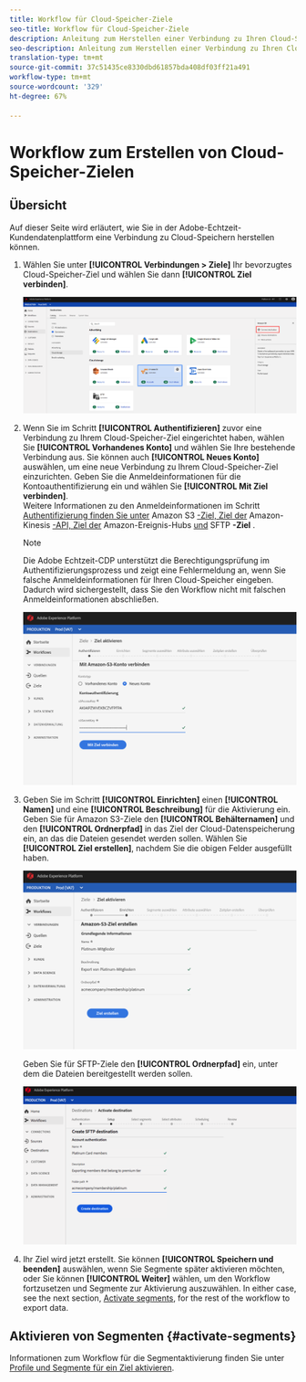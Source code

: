 ```yaml
---
title: Workflow für Cloud-Speicher-Ziele
seo-title: Workflow für Cloud-Speicher-Ziele
description: Anleitung zum Herstellen einer Verbindung zu Ihren Cloud-Speichern
seo-description: Anleitung zum Herstellen einer Verbindung zu Ihren Cloud-Speichern
translation-type: tm+mt
source-git-commit: 37c51435ce8330dbd61857bda408df03ff21a491
workflow-type: tm+mt
source-wordcount: '329'
ht-degree: 67%

---
```



# Workflow zum Erstellen von Cloud-Speicher-Zielen

## Übersicht

Auf dieser Seite wird erläutert, wie Sie in der Adobe-Echtzeit-Kundendatenplattform eine Verbindung zu Cloud-Speichern herstellen können.

1. Wählen Sie unter **[!UICONTROL Verbindungen > Ziele]** Ihr bevorzugtes Cloud-Speicher-Ziel und wählen Sie dann **[!UICONTROL Ziel verbinden]**.

   ![Verbindung zum Cloud-Speicher-Ziel herstellen](/help/rtcdp/destinations/assets/connect-cloud-destination.png)

2. Wenn Sie im Schritt **[!UICONTROL Authentifizieren]** zuvor eine Verbindung zu Ihrem Cloud-Speicher-Ziel eingerichtet haben, wählen Sie **[!UICONTROL Vorhandenes Konto]** und wählen Sie Ihre bestehende Verbindung aus. Sie können auch **[!UICONTROL Neues Konto]** auswählen, um eine neue Verbindung zu Ihrem Cloud-Speicher-Ziel einzurichten. Geben Sie die Anmeldeinformationen für die Kontoauthentifizierung ein und wählen Sie **[!UICONTROL Mit Ziel verbinden]**. <br> Weitere Informationen zu den Anmeldeinformationen im Schritt [Authentifizierung finden Sie unter](/help/rtcdp/destinations/amazon-s3-destination.md) Amazon S3 [-Ziel, Ziel der](/help/rtcdp/destinations/amazon-kinesis-destination.md) Amazon-Kinesis [-API, Ziel der](/help/rtcdp/destinations/azure-event-hubs-destination.md) Amazon-Ereignis-Hubs [und](/help/rtcdp/destinations/sftp-destination.md) SFTP **-Ziel** .

   >[!NOTE]
   >
   >Die Adobe Echtzeit-CDP unterstützt die Berechtigungsprüfung im Authentifizierungsprozess und zeigt eine Fehlermeldung an, wenn Sie falsche Anmeldeinformationen für Ihren Cloud-Speicher eingeben. Dadurch wird sichergestellt, dass Sie den Workflow nicht mit falschen Anmeldeinformationen abschließen.

   ![Mit dem Cloud-Speicher-Ziel verbinden – Authentifizierungsschritt](/help/rtcdp/destinations/assets/cloud-destinations-authentication-step.png)

3. Geben Sie im Schritt **[!UICONTROL Einrichten]** einen **[!UICONTROL Namen]** und eine **[!UICONTROL Beschreibung]** für die Aktivierung ein. <br>
Geben Sie für Amazon S3-Ziele den **[!UICONTROL Behälternamen]** und den **[!UICONTROL Ordnerpfad]** in das Ziel der Cloud-Datenspeicherung ein, an das die Dateien gesendet werden sollen. Wählen Sie **[!UICONTROL Ziel erstellen]**, nachdem Sie die obigen Felder ausgefüllt haben.

   ![Verbindung mit Amazon S3 Cloud-Datenspeicherung-Ziel - Authentifizierungsschritt](/help/rtcdp/destinations/assets/cloud-destinations-setup-step.png)

   Geben Sie für SFTP-Ziele den **[!UICONTROL Ordnerpfad]** ein, unter dem die Dateien bereitgestellt werden sollen.

   ![Verbindungsziel für die SFTP-Cloud-Datenspeicherung - Authentifizierungsschritt](/help/rtcdp/destinations/assets/sftp-destinations-setup-step.png)

4. Ihr Ziel wird jetzt erstellt. Sie können **[!UICONTROL Speichern und beenden]** auswählen, wenn Sie Segmente später aktivieren möchten, oder Sie können **[!UICONTROL Weiter]** wählen, um den Workflow fortzusetzen und Segmente zur Aktivierung auszuwählen. In either case, see the next section, [Activate segments](#activate-segments), for the rest of the workflow to export data.

## Aktivieren von Segmenten {#activate-segments}

Informationen zum Workflow für die Segmentaktivierung finden Sie unter [Profile und Segmente für ein Ziel aktivieren](/help/rtcdp/destinations/activate-destinations.md).